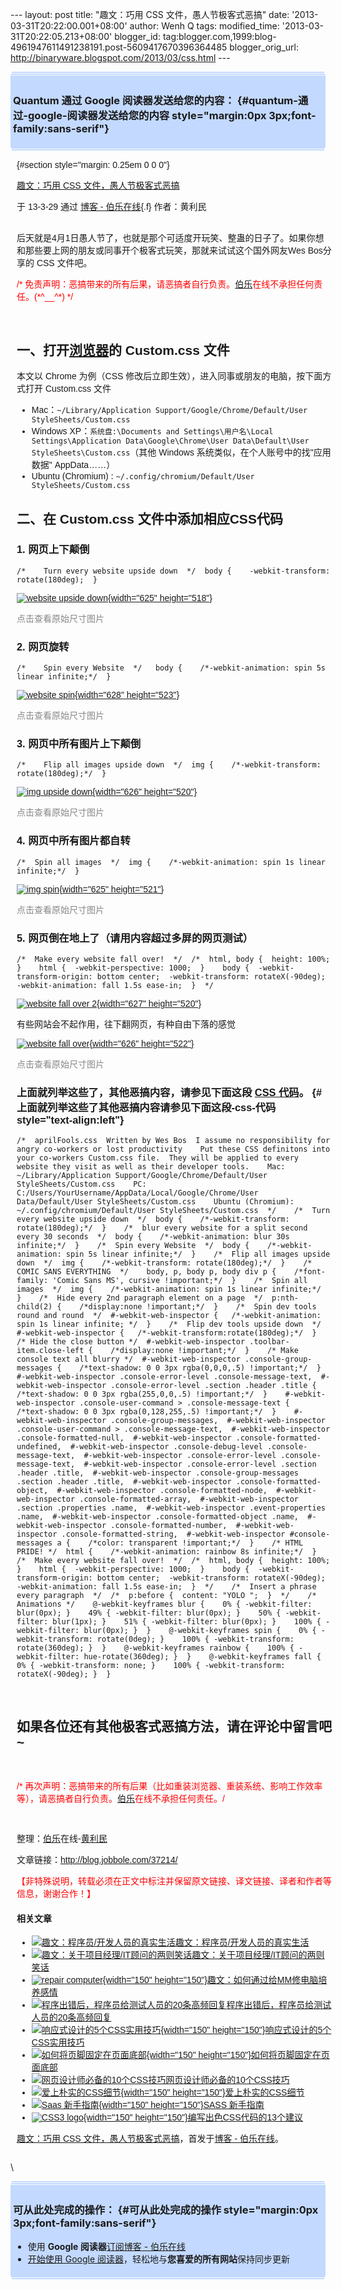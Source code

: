 --- layout: post title: "趣文：巧用 CSS 文件，愚人节极客式恶搞" date:
'2013-03-31T20:22:00.001+08:00' author: Wenh Q tags: modified\_time:
'2013-03-31T20:22:05.213+08:00' blogger\_id:
tag:blogger.com,1999:blog-4961947611491238191.post-5609417670396364485
blogger\_orig\_url: http://binaryware.blogspot.com/2013/03/css.html ---
<div
style="margin: 0px 2px; padding-top: 1px;    background-color: #c3d9ff; font-size: 1px !important;    line-height: 0px !important;">

 

</div>

<div
style="margin: 0px 1px; padding-top: 1px;    background-color: #c3d9ff; font-size: 1px !important;    line-height: 0px !important;">

 

</div>

<div style="padding: 4px; background-color: #c3d9ff;">

### Quantum 通过 Google 阅读器发送给您的内容： {#quantum-通过-google-阅读器发送给您的内容 style="margin:0px 3px;font-family:sans-serif"}

</div>

<div
style="margin: 0px 1px; padding-top: 1px;    background-color: #c3d9ff; font-size: 1px !important;    line-height: 0px !important;">

 

</div>

<div
style="margin: 0px 2px; padding-top: 1px;    background-color: #c3d9ff; font-size: 1px !important;    line-height: 0px !important;">

 

</div>

<div
style="font-family:sans-serif;overflow:auto;width:100%;margin: 0px 10px">

 {#section style="margin: 0.25em 0 0 0"}

<div>

[趣文：巧用 CSS
文件，愚人节极客式恶搞](http://blog.jobbole.com/37214/?utm_source=rss&utm_medium=rss&utm_campaign=%25e8%25b6%25a3%25e6%2596%2587%25ef%25bc%259aaprilfools-css-%25e6%2584%259a%25e4%25ba%25ba%25e8%258a%2582%25e7%2589%25b9%25e7%2594%25a8-css-%25e6%2596%2587%25e4%25bb%25b6)

</div>

<div style="margin-bottom: 0.5em">

于 13-3-29 通过 [博客 - 伯乐在线](http://blog.jobbole.com){.f}
作者：黄利民

</div>

\
后天就是4月1日愚人节了，也就是那个可适度开玩笑、整蛊的日子了。如果你想和那些要上网的朋友或同事开个极客式玩笑，那就来试试这个国外网友Wes
Bos分享的 CSS 文件吧。

<span style="color:#ff0000">/\*
免责声明：恶搞带来的所有后果，请恶搞者自行负责。<span>[伯乐](http://www.jobbole.com "伯乐")</span>在线不承担任何责任。(\*\^\_\_\^\*)
\*/</span>

 

一、打开<span>[浏览器](http://blog.jobbole.com/12749/ "浏览器")</span>的 Custom.css 文件
----------------------------------------------------------------------------------------

本文以 Chrome 为例（CSS
修改后立即生效），进入同事或朋友的电脑，按下面方式打开 Custom.css 文件

-   Mac：`~/Library/Application Support/Google/Chrome/Default/User StyleSheets/Custom.css`
-   Windows
    XP：`系统盘:\Documents and Settings\用户名\Local Settings\Application Data\Google\Chrome\User Data\Default\User StyleSheets\Custom.css`（其他
    Windows 系统类似，在个人账号中的找"应用数据" AppData……）
-   Ubuntu
    (Chromium)`：~/.config/chromium/Default/User StyleSheets/Custom.css`

二、在 Custom.css 文件中添加相应CSS代码
---------------------------------------

### 1. 网页上下颠倒

    /*    Turn every website upside down  */  body {    -webkit-transform: rotate(180deg);  }

[![website upside
down](http://blog.jobbole.com/wp-content/uploads/2013/03/website-upside-down.png "website upside down"){width="625"
height="518"}](http://blog.jobbole.com/wp-content/uploads/2013/03/website-upside-down.png "website upside down")

<span style="color:#888888">点击查看原始尺寸图片</span>

### 2. 网页旋转

    /*    Spin every Website  */   body {    /*-webkit-animation: spin 5s linear infinite;*/  }

[![website
spin](http://blog.jobbole.com/wp-content/uploads/2013/03/website-spin.png "website spin"){width="628"
height="523"}](http://blog.jobbole.com/wp-content/uploads/2013/03/website-spin.png "website spin")

<span style="color:#888888">点击查看原始尺寸图片</span>

### 3. 网页中所有图片上下颠倒

    /*    Flip all images upside down  */  img {    /*-webkit-transform: rotate(180deg);*/  }

[![img upside
down](http://blog.jobbole.com/wp-content/uploads/2013/03/img-upside-down.png "img upside down"){width="626"
height="520"}](http://blog.jobbole.com/wp-content/uploads/2013/03/img-upside-down.png "img upside down")

<span style="color:#888888">点击查看原始尺寸图片</span>

### 4. 网页中所有图片都自转

    /*  Spin all images  */  img {    /*-webkit-animation: spin 1s linear infinite;*/  }

[![img
spin](http://blog.jobbole.com/wp-content/uploads/2013/03/img-spin.png "img spin"){width="625"
height="521"}](http://blog.jobbole.com/wp-content/uploads/2013/03/img-spin.png "img spin")

<span style="color:#888888"> 点击查看原始尺寸图片</span>

### 5. 网页倒在地上了（请用内容超过多屏的网页测试）

    /*  Make every website fall over!  */  /*  html, body {  height: 100%;  }    html {  -webkit-perspective: 1000;  }    body {  -webkit-transform-origin: bottom center;  -webkit-transform: rotateX(-90deg);  -webkit-animation: fall 1.5s ease-in;  }  */

[![website fall over
2](http://blog.jobbole.com/wp-content/uploads/2013/03/website-fall-over-2.png "website fall over 2"){width="627"
height="520"}](http://blog.jobbole.com/wp-content/uploads/2013/03/website-fall-over-2.png "website fall over 2")

有些网站会不起作用，往下翻网页，有种自由下落的感觉

[![website fall
over](http://blog.jobbole.com/wp-content/uploads/2013/03/website-fall-over.png "website fall over"){width="626"
height="522"}](http://blog.jobbole.com/wp-content/uploads/2013/03/website-fall-over.png "website fall over")

<span style="color:#888888"> 点击查看原始尺寸图片</span>

### 上面就列举这些了，其他恶搞内容，请参见下面这段 [CSS 代码](https://github.com/wesbos/aprilFools.css/blob/master/aprilFools.css)。 {#上面就列举这些了其他恶搞内容请参见下面这段-css-代码 style="text-align:left"}

    /*  aprilFools.css  Written by Wes Bos  I assume no responsibility for angry co-workers or lost productivity    Put these CSS definitons into your co-workers Custom.css file.  They will be applied to every website they visit as well as their developer tools.    Mac: ~/Library/Application Support/Google/Chrome/Default/User StyleSheets/Custom.css    PC: C:/Users/YourUsername/AppData/Local/Google/Chrome/User Data/Default/User StyleSheets/Custom.css    Ubuntu (Chromium): ~/.config/chromium/Default/User StyleSheets/Custom.css  */    /*  Turn every website upside down  */  body {    /*-webkit-transform: rotate(180deg);*/  }    /*  blur every website for a split second every 30 seconds  */  body {    /*-webkit-animation: blur 30s infinite;*/  }    /*  Spin every Website  */  body {    /*-webkit-animation: spin 5s linear infinite;*/  }    /*  Flip all images upside down  */  img {    /*-webkit-transform: rotate(180deg);*/  }    /*  COMIC SANS EVERYTHING  */    body, p, body p, body div p {    /*font-family: 'Comic Sans MS', cursive !important;*/  }    /*  Spin all images  */  img {    /*-webkit-animation: spin 1s linear infinite;*/  }    /*  Hide every 2nd paragraph element on a page  */  p:nth-child(2) {    /*display:none !important;*/  }    /*  Spin dev tools round and round  */  #-webkit-web-inspector {   /*-webkit-animation: spin 1s linear infinite; */  }    /*  Flip dev tools upside down  */  #-webkit-web-inspector {   /*-webkit-transform:rotate(180deg);*/  }    /* Hide the close button */  #-webkit-web-inspector .toolbar-item.close-left {    /*display:none !important;*/  }    /* Make console text all blurry */  #-webkit-web-inspector .console-group-messages {    /*text-shadow: 0 0 3px rgba(0,0,0,.5) !important;*/  }    #-webkit-web-inspector .console-error-level .console-message-text,  #-webkit-web-inspector .console-error-level .section .header .title {    /*text-shadow: 0 0 3px rgba(255,0,0,.5) !important;*/  }    #-webkit-web-inspector .console-user-command > .console-message-text {    /*text-shadow: 0 0 3px rgba(0,128,255,.5) !important;*/  }    #-webkit-web-inspector .console-group-messages,  #-webkit-web-inspector .console-user-command > .console-message-text,  #-webkit-web-inspector .console-formatted-null,  #-webkit-web-inspector .console-formatted-undefined,  #-webkit-web-inspector .console-debug-level .console-message-text,  #-webkit-web-inspector .console-error-level .console-message-text,  #-webkit-web-inspector .console-error-level .section .header .title,  #-webkit-web-inspector .console-group-messages .section .header .title,  #-webkit-web-inspector .console-formatted-object,  #-webkit-web-inspector .console-formatted-node,  #-webkit-web-inspector .console-formatted-array,  #-webkit-web-inspector .section .properties .name,  #-webkit-web-inspector .event-properties .name,  #-webkit-web-inspector .console-formatted-object .name,  #-webkit-web-inspector .console-formatted-number,  #-webkit-web-inspector .console-formatted-string,  #-webkit-web-inspector #console-messages a {    /*color: transparent !important;*/  }    /* HTML PRIDE! */  html {    /*-webkit-animation: rainbow 8s infinite;*/  }    /*  Make every website fall over!  */  /*  html, body {  height: 100%;  }    html {  -webkit-perspective: 1000;  }    body {  -webkit-transform-origin: bottom center;  -webkit-transform: rotateX(-90deg);  -webkit-animation: fall 1.5s ease-in;  }  */    /*  Insert a phrase every paragraph  */  /*  p:before {  content: "YOLO ";  }  */    /* Animations */    @-webkit-keyframes blur {    0% { -webkit-filter: blur(0px); }    49% { -webkit-filter: blur(0px); }    50% { -webkit-filter: blur(1px); }    51% { -webkit-filter: blur(0px); }    100% { -webkit-filter: blur(0px); }  }    @-webkit-keyframes spin {    0% { -webkit-transform: rotate(0deg); }    100% { -webkit-transform: rotate(360deg); }  }    @-webkit-keyframes rainbow {    100% { -webkit-filter: hue-rotate(360deg); }  }    @-webkit-keyframes fall {    0% { -webkit-transform: none; }    100% { -webkit-transform: rotateX(-90deg); }  }

 

如果各位还有其他极客式恶搞方法，请在评论中留言吧\~
--------------------------------------------------

 

<span style="color:#ff0000">/\*
再次声明：恶搞带来的所有后果（比如重装浏览器、重装系统、影响工作效率等），请恶搞者自行负责。<span>[伯乐](http://www.jobbole.com "伯乐")</span>在线不承担任何责任。/</span>

 

整理：<span>[伯乐](http://www.jobbole.com "伯乐")</span>在线-[黄利民](http://blog.jobbole.com/author/%e9%bb%84%e5%88%a9%e6%b0%91/)

文章链接：<http://blog.jobbole.com/37214/>

<span
style="color:#ff0000">【非特殊说明，转载必须在正文中标注并保留原文链接、译文链接、译者和作者等信息，谢谢合作！】</span>

#### 相关文章

-   [![趣文：程序员/开发人员的真实生活](http://blog.jobbole.com/wp-content/uploads/2013/03/7cc829d3jw1e2ro081e7qg4-150x150.gif)](http://blog.jobbole.com/33686/)[趣文：程序员/开发人员的真实生活](http://blog.jobbole.com/33686/)
-   [![趣文：关于项目经理/IT顾问的两则笑话](http://blog.jobbole.com/wp-content/uploads/2013/02/team-management-logo4-150x150.jpg)](http://blog.jobbole.com/31351/)[趣文：关于项目经理/IT顾问的两则笑话](http://blog.jobbole.com/31351/)
-   [![repair
    computer](http://blog.jobbole.com/wp-content/uploads/2013/03/repair-computer-150x150.jpg){width="150"
    height="150"}](http://blog.jobbole.com/36873/)[趣文：如何通过给MM修电脑培养感情](http://blog.jobbole.com/36873/)
-   [![程序出错后，程序员给测试人员的20条高频回复](http://blog.jobbole.com/wp-content/uploads/2012/06/real-programmers-code-in-binary.jpg)](http://blog.jobbole.com/606/)[程序出错后，程序员给测试人员的20条高频回复](http://blog.jobbole.com/606/)
-   [![响应式设计的5个CSS实用技巧](http://blog.jobbole.com/wp-content/uploads/2012/05/5-Useful-CSS-Tricks-for-Responsive-Design1-150x150.png){width="150"
    height="150"}](http://blog.jobbole.com/20264/)[响应式设计的5个CSS实用技巧](http://blog.jobbole.com/20264/)
-   [![如何将页脚固定在页面底部](http://blog.jobbole.com/wp-content/uploads/2011/12/stickyfooter-150x150.png){width="150"
    height="150"}](http://blog.jobbole.com/10408/)[如何将页脚固定在页面底部](http://blog.jobbole.com/10408/)
-   [![网页设计师必备的10个CSS技巧](http://blog.jobbole.com/wp-content/uploads/2011/11/CSS3-logo-300%C3%97300.jpg)](http://blog.jobbole.com/24845/)[网页设计师必备的10个CSS技巧](http://blog.jobbole.com/24845/)
-   [![爱上朴实的CSS细节](http://blog.jobbole.com/wp-content/uploads/2012/09/love-the-boring-bits-of-css-150x150.jpg){width="150"
    height="150"}](http://blog.jobbole.com/28088/)[爱上朴实的CSS细节](http://blog.jobbole.com/28088/)
-   [![Saas
    新手指南](http://blog.jobbole.com/wp-content/uploads/2013/01/css-150x150.jpg){width="150"
    height="150"}](http://blog.jobbole.com/32741/)[SASS
    新手指南](http://blog.jobbole.com/32741/)
-   [![CSS3
    logo](http://blog.jobbole.com/wp-content/uploads/2011/12/CSS3-logo-150x150.png){width="150"
    height="150"}](http://blog.jobbole.com/8966/)[编写出色CSS代码的13个建议](http://blog.jobbole.com/8966/)

[趣文：巧用 CSS
文件，愚人节极客式恶搞](http://blog.jobbole.com/37214/)，首发于[博客 -
伯乐在线](http://blog.jobbole.com)。

</div>

\
<div
style="margin: 0px 2px; padding-top: 1px;    background-color: #c3d9ff; font-size: 1px !important;    line-height: 0px !important;">

 

</div>

<div
style="margin: 0px 1px; padding-top: 1px;    background-color: #c3d9ff; font-size: 1px !important;    line-height: 0px !important;">

 

</div>

<div style="padding: 4px; background-color: #c3d9ff;">

### 可从此处完成的操作： {#可从此处完成的操作 style="margin:0px 3px;font-family:sans-serif"}

-   使用 **Google 阅读器**[订阅博客 -
    伯乐在线](http://www.google.com/reader/view/feed%2Fhttp%3A%2F%2Fblog.jobbole.com%2Ffeed%2F?source=email)
-   [开始使用 Google
    阅读器](http://www.google.com/reader/?source=email)，轻松地与**您喜爱的所有网站**保持同步更新

</div>

<div
style="margin: 0px 1px; padding-top: 1px;    background-color: #c3d9ff; font-size: 1px !important;    line-height: 0px !important;">

 

</div>

<div
style="margin: 0px 2px; padding-top: 1px;    background-color: #c3d9ff; font-size: 1px !important;    line-height: 0px !important;">

 

</div>
